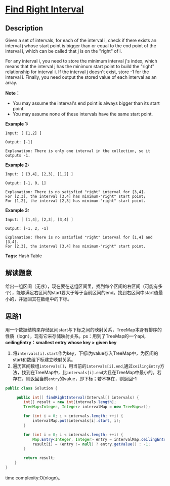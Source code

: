 # [Find Right Interval][title]

## Description

Given a set of intervals, for each of the interval i, check if there exists an interval j whose start point is bigger than or equal to the end point of the interval i, which can be called that j is on the "right" of i.

For any interval i, you need to store the minimum interval j's index, which means that the interval j has the minimum start point to build the "right" relationship for interval i. If the interval j doesn't exist, store -1 for the interval i. Finally, you need output the stored value of each interval as an array.

**Note：**

- You may assume the interval's end point is always bigger than its start point.
- You may assume none of these intervals have the same start point.

**Example 1:**

```
Input: [ [1,2] ]

Output: [-1]

Explanation: There is only one interval in the collection, so it outputs -1.
```

**Example 2:**

```
Input: [ [3,4], [2,3], [1,2] ]

Output: [-1, 0, 1]

Explanation: There is no satisfied "right" interval for [3,4].
For [2,3], the interval [3,4] has minimum-"right" start point;
For [1,2], the interval [2,3] has minimum-"right" start point.
```

**Example 3:**

```
Input: [ [1,4], [2,3], [3,4] ]

Output: [-1, 2, -1]

Explanation: There is no satisfied "right" interval for [1,4] and [3,4].
For [2,3], the interval [3,4] has minimum-"right" start point.
```

**Tags:** Hash Table

## 解读题意
给出一组区间（无序），现在要在这组区间里，找到每个区间的右区间（可能有多个），能够满足右区间的start要大于等于当前区间的end。找到右区间中start值最小的，并返回其在数组中的下标。

## 思路1 

用一个数据结构来存储区间start与下标之间的映射关系，TreeMap本身有排序的性质（logn），现有它来存储映射关系。ps：用到了TreeMap的一个api，**ceilingEntry：smallest entry whose key > given key**
1. 将`intervals[i].start`作为key，下标i为value存入TreeMap中，为区间的start和数组下标建立映射关系。
2. 遍历区间数组`intervals[]`，用当前的`intervals[i].end`,通过`ceilingEntry`方法，找到在TreeMap中，比`intervals[i].end`大且在TreeMap中最小的。若存在，则返回当前`entry`的value，即下标；若不存在，则返回-1


```java
public class Solution {

     public int[] findRightInterval(Interval[] intervals) {
        int[] result = new int[intervals.length];
        TreeMap<Integer, Integer> intervalMap = new TreeMap<>();

        for (int i = 0; i < intervals.length; ++i) {
            intervalMap.put(intervals[i].start, i);
        }

        for (int i = 0; i < intervals.length; ++i) {
            Map.Entry<Integer, Integer> entry = intervalMap.ceilingEntry(intervals[i].end);
            result[i] = (entry != null) ? entry.getValue() : -1;
        }

        return result;
    }
}
```
time complexity:O(nlogn)。


[title]: https://leetcode.com/problems/find-right-interval/description/